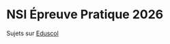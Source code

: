 # NSI Épreuve Pratique 2026
Sujets sur [Eduscol](https://eduscol.education.fr/2068/programmes-et-ressources-en-numerique-et-sciences-informatiques-voie-g)